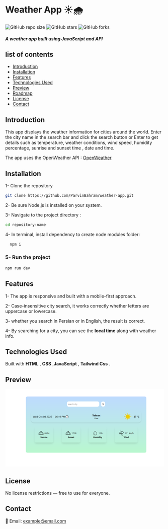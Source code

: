 
# Weather App ☀️🌧
![GitHub repo size](https://img.shields.io/github/repo-size/ParvinBahram/weather-app)
 ![GitHub stars](https://img.shields.io/github/stars/ParvinBahram/weather-app)
 ![GitHub forks](https://img.shields.io/github/forks/ParvinBahram/weather-app)

 #### *A weather app built using JavaScript and API*

## list of contents
- [Introduction](#Introduction)
- [Installation](#Installation)
- [Features](#Features)
- [Technologies Used](#Technologies-Used)
- [Preview](#Preview)
- [Roadmap](#Roadmap)
- [License](#License)
- [Contact](#Contact)


## Introduction
 This app displays the weather information for cities around the world. Enter the city name in the search bar and click the search button or Enter to get details such as temperature, weather conditions, wind speed, humidity percentage, sunrise and sunset time , date and time.

The app uses the OpenWeather API : [ OpenWeather ](https://openweathermap.org)

## Installation
 1- Clone the repository  
  ```bash
  git clone https://github.com/ParvinBahram/weather-app.git
  ```

 2- Be sure Node.js is installed on your system.


 3- Navigate to the project directory :
```bash 
cd repository-name
```

 4- In terminal, install dependency to create node modules folder:
  ```bash
    npm i
```

### 5- Run the project
```bash
npm run dev 
```

## Features
1- The app is responsive and  built with a mobile-first approach.

2- Case-insensitive city search, it works correctly whether letters are uppercase or lowercase.

3- whether you search in Persian or in English, the result is correct.

4- By searching for a city, you can see the **local time** along with weather info.


## Technologies Used
 Built with **HTML** , **CSS** ,**JavaScript** , **Tailwind Css** .

## Preview
![app image](./assets/images/weather-app.PNG)


## License
No license restrictions — free to use for everyone.

## Contact
📧 Email: example@email.com
